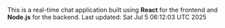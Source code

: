 This is a real-time chat application built using **React** for the frontend and **Node.js** for the backend.
Last updated: Sat Jul  5 06:12:03 UTC 2025
